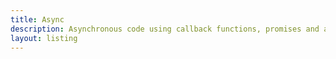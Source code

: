 ```yaml
---
title: Async
description: Asynchronous code using callback functions, promises and async-await
layout: listing
---
```


